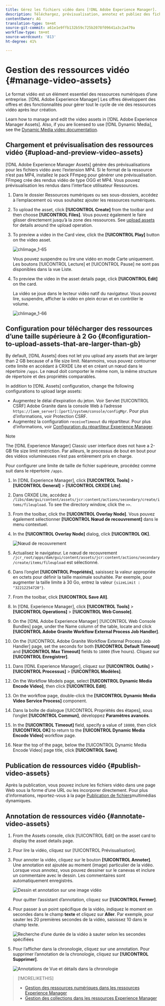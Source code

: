 ```yaml
---
title: Gérez les fichiers vidéo dans [!DNL Adobe Experience Manager].
description: Téléchargez, prévisualisation, annotez et publiez des fichiers vidéo dans [!DNL Adobe Experience Manager].
contentOwner: AG
translation-type: tm+mt
source-git-commit: a61e1e9ffb132b59c725b2078f09641a3c2a479a
workflow-type: tm+mt
source-wordcount: '813'
ht-degree: 41%

---
```



# Gestion des ressources vidéo  {#manage-video-assets}

Le format vidéo est un élément essentiel des ressources numériques d’une entreprise. [!DNL Adobe Experience Manager] Les offres développent des offres et des fonctionnalités pour gérer tout le cycle de vie des ressources vidéo après leur création.

Learn how to manage and edit the video assets in [!DNL Adobe Experience Manager Assets]. Also, if you are licensed to use [!DNL Dynamic Media], see the [Dynamic Media video documentation](/help/assets/video.md).

## Chargement et prévisualisation des ressources vidéo {#upload-and-preview-video-assets}

[!DNL Adobe Experience Manager Assets] génère des prévisualisations pour les fichiers vidéo avec l’extension MP4. Si le format de la ressource n’est pas MP4, installez le pack FFmpeg pour générer une prévisualisation. FFmpeg crée des rendus vidéo de type OGG et MP4. Vous pouvez prévisualisation les rendus dans l’interface utilisateur Ressources.

1. Dans le dossier Ressources numériques ou ses sous-dossiers, accédez à l’emplacement où vous souhaitez ajouter les ressources numériques.
1. To upload the asset, click **[!UICONTROL Create]** from the toolbar and then choose **[!UICONTROL Files]**. Vous pouvez également le faire glisser directement jusqu’à la zone des ressources. See [upload assets](managing-assets-touch-ui.md#uploading-assets) for details around the upload operation.
1. To preview a video in the Card view, click the **[!UICONTROL Play]** button on the video asset.

   ![chlimage_1-65](assets/chlimage_1-201.png)

   Vous pouvez suspendre ou lire une vidéo en mode Carte uniquement. Les boutons [!UICONTROL Lecture] et [!UICONTROL Pause] ne sont pas disponibles dans la vue Liste.

1. To preview the video in the asset details page, click **[!UICONTROL Edit]** on the card.

   La vidéo se joue dans le lecteur vidéo natif du navigateur. Vous pouvez lire, suspendre, afficher la vidéo en plein écran et en contrôler le volume.

   ![chlimage_1-66](assets/chlimage_1-202.png)

## Configuration pour télécharger des ressources d’une taille supérieure à 2 Go {#configuration-to-upload-assets-that-are-larger-than-gb}

By default, [!DNL Assets] does not let you upload any assets that are larger than 2 GB because of a file size limit. Néanmoins, vous pouvez contourner cette limite en accédant à CRXDE Lite et en créant un nœud dans le répertoire `/apps`. Le nœud doit comporter le même nom, la même structure de répertoire et des propriétés comparables.

In addition to [!DNL Assets] configuration, change the following configurations to upload large assets:

* Augmentez le délai d’expiration du jeton. Voir Servlet [!UICONTROL CSRF] Adobe Granite dans la console Web à l’adresse `https://[aem_server]:[port]/system/console/configMgr`. Pour plus d’informations, voir Protection [](/help/sites-developing/csrf-protection.md)CSRF.
* Augmentez la configuration `receiveTimeout` du répartiteur. Pour plus d’informations, voir [Configuration du répartiteur Experience Manager](https://docs.adobe.com/content/help/en/experience-manager-dispatcher/using/configuring/dispatcher-configuration.html#renders-options).

>[!NOTE]
>
>The [!DNL Experience Manager] Classic user interface does not have a 2-GB file size limit restriction. Par ailleurs, le processus de bout en bout pour des vidéos volumineuses n’est pas entièrement pris en charge.

Pour configurer une limite de taille de fichier supérieure, procédez comme suit dans le répertoire `/apps`.

1. In [!DNL Experience Manager], click **[!UICONTROL Tools]** > **[!UICONTROL General]** > **[!UICONTROL CRXDE Lite]**.
1. Dans CRXDE Lite, accédez à `/libs/dam/gui/content/assets/jcr:content/actions/secondary/create/items/fileupload`. To see the directory window, click the `>>`.
1. From the toolbar, click the **[!UICONTROL Overlay Node]**. Vous pouvez également sélectionner **[!UICONTROL Nœud de recouvrement]** dans le menu contextuel.
1. In the **[!UICONTROL Overlay Node]** dialog, click **[!UICONTROL OK]**.

   ![Nœud de recouvrement](assets/overlay-node-path.png)

1. Actualisez le navigateur. Le nœud de recouvrement `/jcr_root/apps/dam/gui/content/assets/jcr:content/actions/secondary/create/items/fileupload` est sélectionné.
1. Dans l’onglet **[!UICONTROL Propriétés]**, saisissez la valeur appropriée en octets pour définir la taille maximale souhaitée. Par exemple, pour augmenter la taille limite à 30 Go, entrez la valeur `{sizeLimit : "32212254720"}`.

1. From the toolbar, click **[!UICONTROL Save All]**.
1. In [!DNL Experience Manager], click **[!UICONTROL Tools]** > **[!UICONTROL Operations]** > **[!UICONTROL Web Console]**.
1. On the [!DNL Adobe Experience Manager] [!UICONTROL Web Console Bundles] page, under the Name column of the table, locate and click **[!UICONTROL Adobe Granite Workflow External Process Job Handler]**.
1. On the [!UICONTROL Adobe Granite Workflow External Process Job Handler] page, set the seconds for both **[!UICONTROL Default Timeout]** and **[!UICONTROL Max Timeout]** fields to `18000` (five hours). Cliquez sur **[!UICONTROL Enregistrer]**.
1. Dans [!DNL Experience Manager], cliquez sur **[!UICONTROL Outils]** > **[!UICONTROL Processus]** > **[!UICONTROL Modèles]**.
1. On the Workflow Models page, select **[!UICONTROL Dynamic Media Encode Video]**, then click **[!UICONTROL Edit]**.
1. On the workflow page, double-click the **[!UICONTROL Dynamic Media Video Service Process]** component.
1. Dans la boîte de dialogue [!UICONTROL Propriétés des étapes], sous l’onglet **[!UICONTROL Commun]**, développez **Paramètres avancés**.
1. In the **[!UICONTROL Timeout]** field, specify a value of `18000`, then click **[!UICONTROL OK]** to return to the **[!UICONTROL Dynamic Media Encode Video]** workflow page.
1. Near the top of the page, below the [!UICONTROL Dynamic Media Encode Video] page title, click **[!UICONTROL Save]**.

## Publication de ressources vidéo {#publish-video-assets}

Après la publication, vous pouvez inclure les fichiers vidéo dans une page Web sous la forme d’une URL ou les incorporer directement. Pour plus d’informations, reportez-vous à la page [Publication de fichiers](/help/assets/publishing-dynamicmedia-assets.md)multimédias dynamiques.

## Annotation de ressources vidéo {#annotate-video-assets}

1. From the Assets console, click [!UICONTROL Edit] on the asset card to display the asset details page.
1. Pour lire la vidéo, cliquez sur [!UICONTROL Prévisualisation].
1. Pour annoter la vidéo, cliquez sur le bouton **[!UICONTROL Annoter]**. Une annotation est ajoutée au moment (image) particulier de la vidéo. Lorsque vous annotez, vous pouvez dessiner sur le canevas et inclure un commentaire avec le dessin. Les commentaires sont automatiquement enregistrés.

   ![Dessin et annotation sur une image vidéo](assets/annotate-video.png)

   Pour quitter l’assistant d’annotation, cliquez sur **[!UICONTROL Fermer]**.

1. Pour passer à un point spécifique de la vidéo, indiquez le moment en secondes dans le champ **texte** et cliquez sur **Aller**. Par exemple, pour sauter les 20 premières secondes de la vidéo, saisissez 10 dans le champ texte.

   ![Recherche d’une durée de la vidéo à sauter selon les secondes spécifiées](assets/seek-in-video.png)

1. Pour l’afficher dans la chronologie, cliquez sur une annotation. Pour supprimer l’annotation de la chronologie, cliquez sur **[!UICONTROL Supprimer]**.

   ![Annotations de Vue et détails dans la chronologie](assets/timeline-view-annotation.png)

>[!MORELIKETHIS]
>
>* [Gestion des ressources numériques dans les ressources Experience Manager](/help/assets/managing-assets-touch-ui.md)
>* [Gestion des collections dans les ressources Experience Manager](/help/assets/managing-collections-touch-ui.md)


